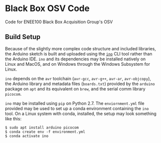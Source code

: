 # Black Box OSV Code
Code for ENEE100 Black Box Acquisition Group's OSV

## Build Setup

Because of the slightly more complex code structure and included libraries, the Arduino sketch is built and uploaded
using the [`ino`](http://inotool.org) CLI tool rather than the Arduino IDE. `ino` and its dependencies may be
installed natively on Linux and MacOS, and on Windows through the Windows Subsystem for Linux.

`ino` depends on the `avr` toolchain (`avr-gcc`, `avr-g++`, `avr-ar`, `avr-objcopy`), the Arduino library and
metadata files (`boards.txt`) provided by the `arduino` package on `apt` and its equivalent on `brew`, and the
serial comm library `picocom`.

`ino` may be installed using `pip` on Python 2.7. The `enviornment.yml` file provided may be used to set up a conda
environment containing the `ino` tool. On a Linux system with conda, installed, the setup may look something like
this:

```
$ sudo apt install arduino picocom
$ conda create env -f environment.yml
$ conda activate ino
```
